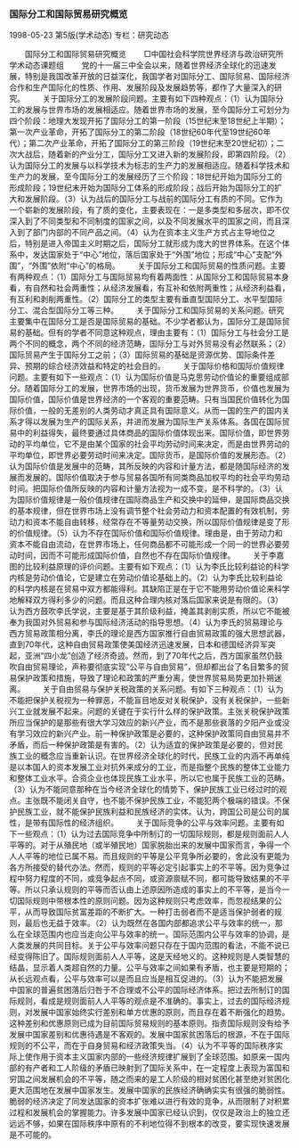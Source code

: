 ### 国际分工和国际贸易研究概览

1998-05-23
第5版(学术动态)
专栏：研究动态

　　国际分工和国际贸易研究概览
　　□中国社会科学院世界经济与政治研究所学术动态课题组
　　党的十一届三中全会以来，随着世界经济全球化的迅速发展，特别是我国改革开放的日益深化，我国学者对国际分工、国际贸易、国际经济合作和生产国际化的性质、作用、发展阶段及发展趋势等，都作了大量深入的研究。
　　关于国际分工的发展阶段问题。主要有如下四种观点：（1）认为国际分工的发展与世界市场的发展相适应。随着世界市场的发展，至今国际分工可划分为四个阶段：地理大发现开拓了国际分工的第一阶段（15世纪末至18世纪上半期）；第一次产业革命，开拓了国际分工的第二阶段（18世纪60年代至19世纪60年代）；第二次产业革命，开拓了国际分工的第三阶段（19世纪末至20世纪初）；二次大战后，随着新的产业分工，国际分工又进入新的发展阶段，即第四阶段。（2）认为国际分工的发展与以科学技术为标志的生产力的发展相适应。随着科学技术和生产力的发展，至今国际分工的发展经历了三个阶段：18世纪开始为国际分工的形成阶段；19世纪末开始为国际分工体系的形成阶段；战后开始为国际分工的扩大和发展阶段。（3）认为战后的国际分工与战前的国际分工有质的不同。它作为一个崭新的发展阶段，有了质的变化，主要表现在：一是多类型和多层次，即不仅深入到了不同类型和不同制度的国家之间，以及不同发展水平的国家之间，而且深入到了部门内部的不同产品之间。（4）认为在资本主义生产方式占主导地位之后，特别是进入帝国主义时期之后，国际分工就形成为庞大的世界体系。在这个体系中，发达国家处于“中心”地位，落后国家处于“外围”地位；形成“中心”支配“外围”，“外围”依附“中心”的格局。
　　关于国际分工和国际贸易的性质问题。主要有两种观点：（1）国际分工与国际贸易均有着两面性：从国际分工和国际贸易本身看，有自然和社会两重性；从经济发展看，有互补和依附两重性；从经济利益看，有互利和剥削两重性。（2）国际分工的类型主要有垂直型国际分工、水平型国际分工、混合型国际分工等三种。
　　关于国际分工和国际贸易的关系问题。研究主要集中在国际分工是否是国际贸易的基础。不少学者都认为，国际分工是国际贸易的基础。但有的学者不同意这种观点，理由主要有：（1）国际分工与社会分工是两个不同的概念，两个不同的经济范畴，国际分工与对外贸易没有必然联系；（2）国际贸易产生于国际分工之前；（3）国际贸易的基础是资源优势、国际条件差异、预期的综合经济效益和特定的社会目的。
　　关于国际价格和国际价值规律问题。主要有如下一些观点：（1）认为国际价值是马克思劳动价值论的重要组成部分。随着国际分工的发展，世界市场的出现，货币发展为世界货币，价值也发展为国际价值，国际价值是世界经济的一个客观的重要范畴。只有当国民价值转化为国际价值，一般的无差别的人类劳动才真正具有国际意义。从而一国的生产的国内关系才得以发展为生产的国际关系，并进而发展为国际生产关系体系。各国在国际贸易中的利益得失，最终要通过具体商品的国际价值体现出来。国际价值，即世界劳动的平均单位，它不是由某个国家的社会平均劳动时间来决定，而是由世界劳动的平均单位，即世界必要劳动时间来决定。国际货币，是国际价值的发展形态。（2）认为国际价值是发展中的范畴，其所反映的内容和计量方法，都是随国际经济的发展而发展的。国际价值取决于参与贸易各国所有同类商品加权平均的社会平均劳动时间。把国际价值所反映的内容和计量方法视为一成不变，是不科学的。（3）认为国际价值规律是一般价值规律在国际商品生产和交换中的延伸，是国际商品交换的基本规律，但在世界市场上没有调节整个社会劳动力和资本配置的有效机制，劳动力和资本不能自由转移，经常存在不等量劳动交换，所以国际价值规律是变了形的价值规律。（5）认为不存在国际价值和国际价值规律。理由是，由于劳动力和资本不能自由流动，在世界市场上，任何商品都不可能形成一个同一的世界必要劳动时间，因而不可能形成国际价值，自然也不存在国际价值规律。
　　关于李嘉图的比较利益原理的评价问题。主要有如下观点：（1）认为李氏比较利益论的科学内核是劳动价值论，它是建立在劳动价值论基础上的。（2）认为李氏比较利益论的科学内核是在贸易中双方都能得利。其缺陷正是在于它不能用劳动价值论来科学地解释双方得利多少的问题。而且这种合理内核对落后国家来说是有限的。（3）认为西方鼓吹李氏学说，主要是基于其阶级利益，掩盖其剥削实质，所以它不能被奉为我国对外贸易和参与国际经济活动的指导思想。（4）认为李氏的贸易理论与西方贸易政策相分离，李氏的理论是西方国家推行自由贸易政策的强大思想武器，直到70年代，这种自由贸易政策使美国经济迅速发展，日本和德国经济异军突起，亚洲“四小龙”创造了经济奇迹。然而，到了70年代之后，西方国家虽然仍鼓吹自由贸易理论，声称要彻底实现“公平与自由贸易”，但却都出台了名目繁多的贸易保护政策和措施，导致了理论和政策的严重分离，使世界贸易局势更加扑朔迷离。
　　关于自由贸易与保护关税政策的关系问题。有如下三种观点：（1）认为不能把保护关税视为一种罪恶，不能盲目地反对关税保护，没有关税保护，一些新兴工业就发展不起来。问题的关键在于实行什么样的保护政策。主张关税保护政策所应当保护的是那些有很大学习效应的新兴产业，而不是那些衰落的夕阳产业或没有学习效应的新兴产业。前一种保护政策是必要的，这种保护政策同自由贸易并不矛盾，而后一种保护政策是有害的。（2）认为适宜的保护政策是必要的，但对民族工业的概念应当重新认识。在世界经济全球化的时代，民族工业的内涵不再单纯是以本国人的资本发展工业对抗外来成分的工业，而是指整个民族的整体工业能力和整体工业水平。合资企业也体现民族工业水平，所以它也属于民族工业的范畴。（3）认为不能同意那种在当今经济全球化的情势下，保护民族工业已经过时的观点。主张既不能闭关自守，也不能不保护民族工业，不能犯两个极端的错误。不保护民族工业，就不能保护民族利益和民族经济的实体。认为，跨国公司是公司的属性，是带有国际性的经济组织。
　　关于国际竞争的公平与效率问题。主要有如下一些观点：（1）认为过去国际竞争中所制订的一切国际规则，都是规则面前人人平等的。对于从殖民地（或半殖民地）国家脱胎出来的发展中国家而言，争得一个人人平等的地位已属不易。而且规则的平等是公平竞争所必要的，舍此没有更能为各方所接受的替代办法。然而，规则的平等必定引起事实上的不平等。因为竞争过程中努力程度的不同，或竞争起点不同，或资源禀赋不同，都可能导致结果的不平等。所以只承认规则的平等而否认由上述原因所造成的事实上的不平等，是当今一切国际规则中带根本性的原则问题。因为这种规则只考虑效率，而忽视结果的公平，从而导致国际贫富差距的不断扩大。一种打击弱者而不是适当保护弱者的规则，最后也无益于效率。（2）认为既然在各国内部都追求公平与效率的统一，那么在全球范围内也应当走向公平与效率的统一。国际范围内公平与效率的协调，是人类发展的共同目标。关于公平与效率问题只存在于国内范围的看法，不能不说已经变得陈旧了。国际规则面前人人平等，这是天经地义的。这种规则是人类智慧的结晶，显示着人类超自然的力量。公平与效率之间如果有矛盾，也主要是短期的；从长远观点看，公平与效率可以是而且应当是相互促进的。（3）认为不能把发展中国家的普遍贫困落后归咎于不合理或不公平的国际经济体系。把过去所制订的国际规则，看成是规则面前人人平等的观点是不准确的。事实上，过去的国际经济规则，对发展中国家始终实行差别和单方优惠的原则，而且存在着不断强化的趋势。这种差别和优惠原则已成为目前国际贸易规则的基本原则。指责国际规则没有给予发展中国家差别和优惠待遇是不客观的。发展中国家贫困落后的根源，不在于国际规则的不公平，而在于自身贸易和经济政策失当。（4）认为不平等的国际秩序实际上使作用于资本主义国家内部的一些经济规律扩展到了全球范围。如原来一国内部的有产者和工人阶级的矛盾已映射到了国际关系中，在一定程度上表现为富国和穷国之间发展机会的不平等，随之而来的是工人阶级的相对贫困化甚至绝对贫困化更大范围地在发展中国家发生。发展中国家的民族经济确确实实有很强的脆弱性。脆弱的经济决定了同发达国家的资本扩张难以进行有效的竞争，从而限制了对积累过程和发展机会的掌握能力。许多发展中国家已经认识到，仅仅是政治上的独立还远远不够，如果在国际秩序中原有的不利地位得不到根本的改变，要实现快速发展是不可能的。
